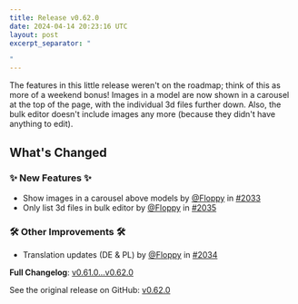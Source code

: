 ```yaml
---
title: Release v0.62.0
date: 2024-04-14 20:23:16 UTC
layout: post
excerpt_separator: "

"
---
```

The features in this little release weren't on the roadmap; think of this as more of a weekend bonus! Images in a model are now shown in a carousel at the top of the page, with the individual 3d files further down. Also, the bulk editor doesn't include images any more (because they didn't have anything to edit).

## What's Changed
### ✨ New Features ✨
* Show images in a carousel above models by [@Floppy](https://github.com/Floppy) in [#2033](https://github.com/manyfold3d/manyfold/pull/2033)
* Only list 3d files in bulk editor by [@Floppy](https://github.com/Floppy) in [#2035](https://github.com/manyfold3d/manyfold/pull/2035)
### 🛠️ Other Improvements 🛠️
* Translation updates (DE & PL) by [@Floppy](https://github.com/Floppy) in [#2034](https://github.com/manyfold3d/manyfold/pull/2034)

**Full Changelog**: [v0.61.0...v0.62.0](https://github.com/manyfold3d/manyfold/compare/v0.61.0...v0.62.0)

See the original release on GitHub: [v0.62.0](https://github.com/manyfold3d/manyfold/releases/tag/v0.62.0)
